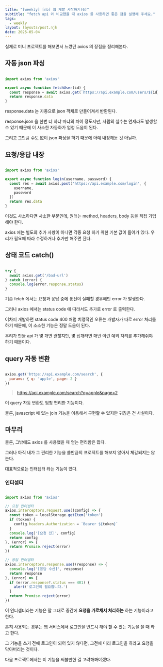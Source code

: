 ```yaml
---
title: "[weekly] [nb] 웹 개발 시작하기(6)"
subtitle: "fetch api 와 비교했을 때 axios 를 사용하면 좋은 점을 설명해 주세요."
tags:
  - weekly
layout: layouts/post.njk
date: 2025-05-04
---
```

실제로 미니 프로젝트를 해보면서 느꼈던 axios 의 장점을 정리해본다.

## 자동 json 파싱
```javascript

import axios from 'axios'

export async function fetchUser(id) {
  const response = await axios.get(`https://api.example.com/users/${id}`)
  return response.data
}


```

response.data 는 자동으로 json 객체로 만들어져서 반환된다.

response.json 을 한번 더 하냐 마냐의 차이 정도지만, 사람의 실수는 언제라도 발생할 수 있기 때문에 이 사소한 자동화가 엄청 도움이 된다.

그리고 그만큼 수도 없이 json 파싱을 하기 때문에 아예 내장해둔 것 아닐까.

## 요청/응답 내장
```javascript

import axios from 'axios'

export async function login(username, password) {
  const res = await axios.post('https://api.example.com/login', {
    username,
    password
  })
  return res.data
}


```
이것도 사소하다면 사소한 부분인데, 원래는 method, headers, body 등을 직접 기입해야 한다.

axios 에는 별도의 추가 사항이 아니면 각종 요청 하기 위한 기본 값이 들어가 있다. 우리가 필요에 따라 수정하거나 추가만 해주면 된다.

## 상태 코드 catch()
```javascript

try {
  await axios.get('/bad-url')
} catch (error) {
  console.log(error.response.status)
}


```
기존 fetch 에서는 요청과 응답 중에 통신이 실패할 경우에만 error 가 발생한다.

그러나 axios 에서는 status code 에 따라서도 추가로 error 로 출력한다.

어차피 개발하면 status code 400 처럼 치명적인 오류는 개발자가 따로 error 처리를 하기 때문에, 이 소소한 기능은 정말 도움이 된다.

우리가 만들 api 가 몇 개면 괜찮지만, 몇 십개라면 매번 이런 예외 처리를 추가해줘야 하기 때문이다.

## query 자동 변환
```javascript

axios.get('https://api.example.com/search', {
  params: { q: 'apple', page: 2 }
})


```

> https://api.example.com/search?q=apple&page=2  


이 query 자동 변환도 엄청 편리한 기능이다.

물론, javascript 에 있는 join 기능을 이용해서 구현할 수 있지만 귀찮은 건 사실이다.

## 마무리
물론, 그밖에도 axios 를 사용했을 때 얻는 편리함은 많다.

그러나 아직 내가 그 편리한 기능을 쓸만큼의 프로젝트를 해보지 않아서 체감되지는 않는다.

대표적으로는 인터셉터 라는 기능이 있다.

### 인터셉터
```javascript

import axios from 'axios'

// 요청 인터셉터
axios.interceptors.request.use((config) => {
  const token = localStorage.getItem('token')
  if (token) {
    config.headers.Authorization = `Bearer ${token}`
  }
  console.log('[요청 전]', config)
  return config
}, (error) => {
  return Promise.reject(error)
})

// 응답 인터셉터
axios.interceptors.response.use((response) => {
  console.log('[응답 수신]', response)
  return response
}, (error) => {
  if (error.response?.status === 401) {
    alert('로그인이 필요합니다.')
  }
  return Promise.reject(error)
})


```

이 인터셉터라는 기능은 말 그대로 중간에 **요청을 가로채서 처리하는** 하는 기능이라고 한다.

흔히 사용되는 경우는 웹 서비스에서 로그인을 반드시 해야 할 수 있는 기능을 쓸 때 라고 한다.

그 기능을 쓰기 전에 로그인이 되어 있지 않다면, 그전에 미리 로그인을 하라고 요청을 막아버리는 것이다.

다음 프로젝트에서는 이 기능을 써볼만한 걸 고려해봐야겠다.